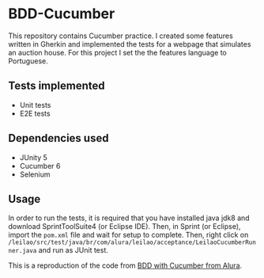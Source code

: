 # BDD-Cucumber

This repository contains Cucumber practice. I created some features written in Gherkin and implemented the tests for a webpage that simulates an auction house. For this project I set the the features language to Portuguese.

## Tests implemented
- Unit tests
- E2E tests

## Dependencies used
- JUnity 5
- Cucumber 6
- Selenium

## Usage
In order to run the tests, it is required that you have installed java jdk8 and download SprintToolSuite4 (or Eclipse IDE).
Then, in Sprint (or Eclipse), import the ```pom.xml``` file and wait for setup to complete. Then, right click on ```/leilao/src/test/java/br/com/alura/leilao/acceptance/LeilaoCucumberRunner.java``` and run as JUnit test.

This is a reproduction of the code from [BDD with Cucumber from Alura](https://cursos.alura.com.br/course/bdd-cucumber-java).
